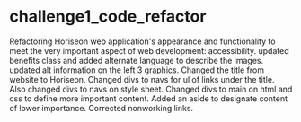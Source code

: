 # challenge1_code_refactor
Refactoring Horiseon web application's appearance and functionality to meet the very important aspect of web development: accessibility.
updated benefits class and added alternate language to describe the images.
updated alt information on the left 3 graphics.
Changed the title from website to Horiseon.
Changed divs to navs for ul of links under the title.
Also changed divs to navs on style sheet.
Changed divs to main on html and css to define more important content.
Added an aside to designate content of lower importance.
Corrected nonworking links.
